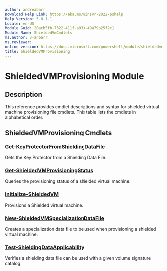 ```yaml
---
author: andreabarr
Download Help Link: https://aka.ms/winsvr-2022-pshelp
Help Version: 5.0.1.1
Locale: en-US
Module Guid: 20acb5fb-7322-411f-a933-49a79b25f2c1
Module Name: ShieldedVmCmdlets
ms.author: v-anbarr
ms.reviewer: 
online version: https://docs.microsoft.com/powershell/module/shieldedvmcmdlets/shieldedvmprovisioning?view=windowsserver2022-ps&wt.mc_id=ps-gethelp
title: ShieldedVMProvisioning
---
```


# ShieldedVMProvisioning Module
## Description
This reference provides cmdlet descriptions and syntax for shielded virtual machine provisioning file cmdlets. This table lists the cmdlets in alphabetical order.

## ShieldedVMProvisioning Cmdlets
### [Get-KeyProtectorFromShieldingDataFile](Get-KeyProtectorFromShieldingDataFile.md)
Gets the Key Protector from a Shielding Data File.

### [Get-ShieldedVMProvisioningStatus](Get-ShieldedVMProvisioningStatus.md)
Queries the provisioning status of a shielded virtual machine.

### [Initialize-ShieldedVM](Initialize-ShieldedVM.md)
Provisions a Shielded virtual machine.

### [New-ShieldedVMSpecializationDataFile](New-ShieldedVMSpecializationDataFile.md)
Creates a specialization data file to be used when provisioning a shielded virtual machine.

### [Test-ShieldingDataApplicability](Test-ShieldingDataApplicability.md)
Verifies a shielding data file can be used with a given volume signature catalog.

